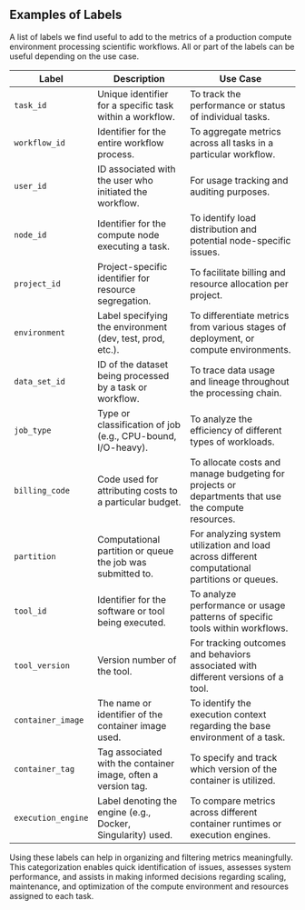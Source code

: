 ## Examples of Labels

A list of labels we find useful to add to the metrics of a production compute environment processing scientific workflows. All or part of the labels can be useful depending on the use case.

<!-- A table with labels, descriptions and use cases -->

| Label          | Description                                                | Use Case                                                         |
|----------------|------------------------------------------------------------|------------------------------------------------------------------|
| `task_id`      | Unique identifier for a specific task within a workflow.   | To track the performance or status of individual tasks.          |
| `workflow_id`  | Identifier for the entire workflow process.                | To aggregate metrics across all tasks in a particular workflow.  |
| `user_id`      | ID associated with the user who initiated the workflow.    | For usage tracking and auditing purposes.                        |
| `node_id`      | Identifier for the compute node executing a task.          | To identify load distribution and potential node-specific issues.|
| `project_id`   | Project-specific identifier for resource segregation.      | To facilitate billing and resource allocation per project.       |
| `environment`  | Label specifying the environment (dev, test, prod, etc.).  | To differentiate metrics from various stages of deployment, or compute environments.      |
| `data_set_id`  | ID of the dataset being processed by a task or workflow.   | To trace data usage and lineage throughout the processing chain. |
| `job_type`     | Type or classification of job (e.g., CPU-bound, I/O-heavy).| To analyze the efficiency of different types of workloads.       |
| `billing_code`      | Code used for attributing costs to a particular budget.         | To allocate costs and manage budgeting for projects or departments that use the compute resources.    |
| `partition`         | Computational partition or queue the job was submitted to.      | For analyzing system utilization and load across different computational partitions or queues.        |
| `tool_id`           | Identifier for the software or tool being executed.              | To analyze performance or usage patterns of specific tools within workflows.                          |
| `tool_version`      | Version number of the tool.                                     | For tracking outcomes and behaviors associated with different versions of a tool.                     |
| `container_image`   | The name or identifier of the container image used.             | To identify the execution context regarding the base environment of a task.                           |
| `container_tag`     | Tag associated with the container image, often a version tag.   | To specify and track which version of the container is utilized.                                      |
| `execution_engine`  | Label denoting the engine (e.g., Docker, Singularity) used.     | To compare metrics across different container runtimes or execution engines.                          |



Using these labels can help in organizing and filtering metrics meaningfully. This categorization enables quick identification of issues, assesses system performance, and assists in making informed decisions regarding scaling, maintenance, and optimization of the compute environment and resources assigned to each task.
